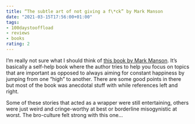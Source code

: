 ```yaml
---
title: “The subtle art of not giving a f\*ck” by Mark Manson
date: "2021-03-15T17:56:00+01:00"
tags:
- 100daystooffload
- reviews
- books
rating: 2
---
```


I’m really not sure what I should think of [this book by Mark Manson](https://www.goodreads.com/book/show/28257707-the-subtle-art-of-not-giving-a-f-ck). It’s basically a self-help book where the author tries to help you focus on topics that are important as opposed to always aiming for constant happiness by jumping from one “high” to another. There are some good points in there but most of the book was anecdotal stuff with while references left and right.

Some of these stories that acted as a wrapper were still entertaining, others were just weird and cringe-worthy at best or borderline misogynistic at worst. The bro-culture felt strong with this one…
